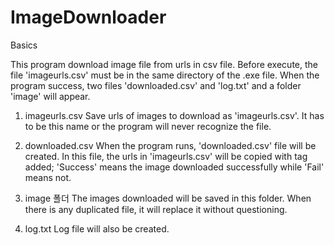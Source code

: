 # ImageDownloader

Basics

This program download image file from urls in csv file.
Before execute, the file 'imageurls.csv' must be in the same directory of the .exe file.
When the program success, two files 'downloaded.csv' and 'log.txt' and a folder 'image' will appear.

1.	imageurls.csv
  Save urls of images to download as 'imageurls.csv'.
  It has to be this name or the program will never recognize the file.
  
2.	downloaded.csv
  When the program runs, 'downloaded.csv' file will be created.
  In this file, the urls in 'imageurls.csv' will be copied with tag added; 'Success' means the image downloaded successfully while 'Fail' means not.
  
3.	image 폴더
  The images downloaded will be saved in this folder.
  When there is any duplicated file, it will replace it without questioning.

4.	log.txt
  Log file will also be created.
